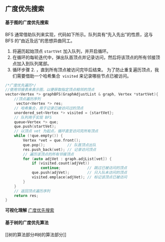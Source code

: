 
## 广度优先搜索

#### 基于图的广度优先搜索

BFS 通常借助队列来实现，代码如下所示。队列具有“先入先出”的性质，这与 BFS 的“由近及远”的思想异曲同工。

1. 将遍历起始顶点 `startVet` 加入队列，并开启循环。
2. 在循环的每轮迭代中，弹出队首顶点并记录访问，然后将该顶点的所有邻接顶点加入到队列尾部。
3. 循环步骤 2. ，直到所有顶点被访问完毕后结束。
为了防止重复遍历顶点，我们需要借助一个哈希集合` visited` 来记录哪些节点已被访问。
```cpp
/*广度优先遍历*/
//使用邻接表来表示图，以便获取指定顶点相邻的顶点
vector<Vertex *> graphBFS(GraphAdjustList & graph, Vertex *startVet){
	//顶点遍历序列
	 vector<Vertex *> res;
    // 哈希集合，用于记录已被访问过的顶点
    unordered_set<Vertex *> visited = {startVet};
    // 队列用于实现 BFS
    queue<Vertex *> que;
    que.push(startVet);
    // 以顶点 vet 为起点，循环直至访问完所有顶点
    while (!que.empty()) {
        Vertex *vet = que.front();
        que.pop();          // 队首顶点出队
        res.push_back(vet); // 记录访问顶点
        // 遍历该顶点的所有邻接顶点
        for (auto adjVet : graph.adjList[vet]) {
            if (visited.count(adjVet))
                continue;            // 跳过已被访问的顶点
            que.push(adjVet);        // 只入队未访问的顶点
            visited.emplace(adjVet); // 标记该顶点已被访问
        }
    }
    // 返回顶点遍历序列
    return res;
}
```

**可视化理解** [广度优先搜索](https://www.hello-algo.com/chapter_graph/graph_traversal/#1)
#### 基于树的广度优先算法
[[树的算法部分#树的算法部分]]